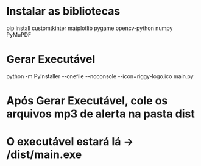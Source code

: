# Instalar as bibliotecas

pip install customtkinter matplotlib pygame opencv-python numpy PyMuPDF

# Gerar Executável

python -m PyInstaller --onefile --noconsole --icon=riggy-logo.ico main.py

# Após Gerar Executável, cole os arquivos mp3 de alerta na pasta dist

# O executável estará lá -> /dist/main.exe
